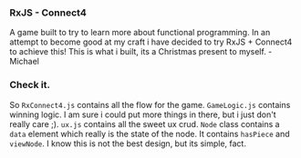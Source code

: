 ### RxJS - Connect4
A game built to try to learn more about functional programming.  In an attempt to become good at my craft i have decided to try RxJS + Connect4 to achieve this!  This is what i built, its a Christmas present to myself. - Michael

### Check it.
So `RxConnect4.js` contains all the flow for the game.  `GameLogic.js` contains winning logic.  I am sure i could put more things in there, but i just don't really care ;).  `ux.js` contains all the sweet ux crud.  `Node` class contains a `data` element which really is the state of the node.  It contains `hasPiece` and `viewNode`.  I know this is not the best design, but its simple, fact.

